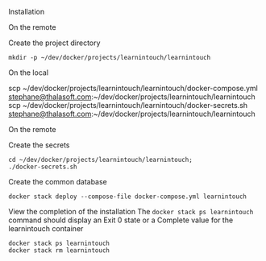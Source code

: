 Installation

On the remote

Create the project directory
```
mkdir -p ~/dev/docker/projects/learnintouch/learnintouch
```

On the local

scp ~/dev/docker/projects/learnintouch/learnintouch/docker-compose.yml stephane@thalasoft.com:~/dev/docker/projects/learnintouch/learnintouch
scp ~/dev/docker/projects/learnintouch/learnintouch/docker-secrets.sh stephane@thalasoft.com:~/dev/docker/projects/learnintouch/learnintouch

On the remote

Create the secrets
```
cd ~/dev/docker/projects/learnintouch/learnintouch;
./docker-secrets.sh
```

Create the common database
```
docker stack deploy --compose-file docker-compose.yml learnintouch
```

View the completion of the installation
The `docker stack ps learnintouch` command should display an Exit 0 state or a Complete value for the learnintouch container
```
docker stack ps learnintouch
docker stack rm learnintouch
```

